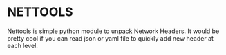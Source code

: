 # NETTOOLS

Nettools is simple python module to unpack Network Headers.
It would be pretty cool if you can read json or yaml file to quickly add new header at each level.
